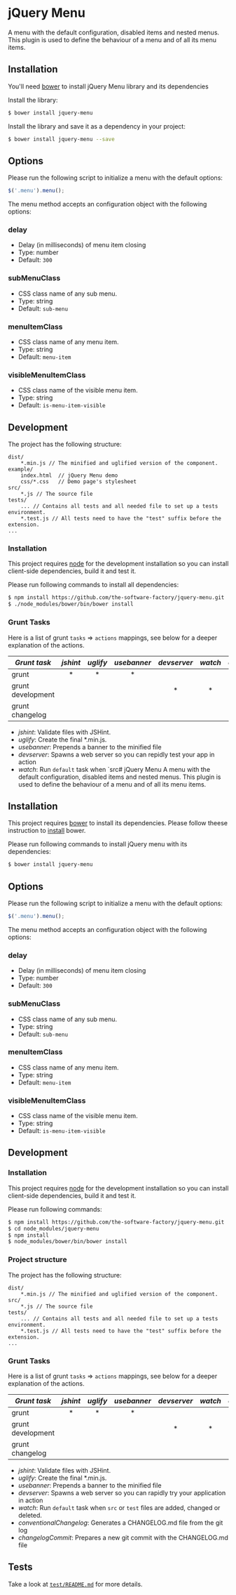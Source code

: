 # jQuery Menu
A menu with the default configuration, disabled items and nested menus.
This plugin is used to define the behaviour of a menu and of all its menu items.

## Installation
You'll need [bower](http://bower.io/) to install jQuery Menu library and its dependencies

Install the library:
```sh
$ bower install jquery-menu
```

Install the library and save it as a dependency in your project:
```sh
$ bower install jquery-menu --save
```

## Options
Please run the following script to initialize a menu with the default options:
```js
$('.menu').menu();
```

The menu method accepts an configuration object with the following options:

### delay
* Delay (in milliseconds) of menu item closing
* Type: number
* Default: `300`

### subMenuClass
* CSS class name of any sub menu.
* Type: string
* Default: `sub-menu`

### menuItemClass
* CSS class name of any menu item.
* Type: string
* Default: `menu-item`

### visibleMenuItemClass
* CSS class name of the visible menu item.
* Type: string
* Default: `is-menu-item-visible`

## Development
The project has the following structure:
```
dist/
	*.min.js // The minified and uglified version of the component.
example/
	index.html	// jQuery Menu demo
	css/*.css	// Demo page's stylesheet
src/
    *.js // The source file
tests/
    ... // Contains all tests and all needed file to set up a tests environment.
    *.test.js // All tests need to have the "test" suffix before the extension.
...
```

### Installation
This project requires [node](https://nodejs.org/) for the development installation so you can
install client-side dependencies, build it and test it.

Please run following commands to install all dependencies:
```sh
$ npm install https://github.com/the-software-factory/jquery-menu.git
$ ./node_modules/bower/bin/bower install
```

### Grunt Tasks
Here is a list of grunt `tasks` => `actions` mappings, see below for a deeper explanation of the actions.

|   *Grunt task*    | *jshint* | *uglify* | *usebanner* | *devserver* | *watch* | *conventionalChangelog* | *changelogCommit* |
|-------------------|:--------:|:--------:|:-----------:|:-----------:|:-------:|:-----------------------:|:-----------------:|
|      grunt        |    *     |    *     |      *      |             |         |                         |                   |
| grunt development |          |          |             |      *      |    *    |                         |                   |
| grunt changelog   |          |          |             |             |         |          *              |         *         |

* *jshint*: Validate files with JSHint.
* *uglify*: Create the final \*.min.js.
* *usebanner*: Prepends a banner to the minified file
* *devserver*: Spawns a web server so you can repidly test your app in action
* *watch*: Run `default` task when `src# jQuery Menu
A menu with the default configuration, disabled items and nested menus.
This plugin is used to define the behaviour of a menu and of all its menu items.

## Installation
This project requires [bower](http://http://bower.io/) to install its dependencies.
Please follow theese instruction to [install](http://bower.io/#install-bower/) bower.

Please run following commands to install jQuery menu with its dependencies:
```sh
$ bower install jquery-menu
```

## Options
Please run the following script to initialize a menu with the default options:
```js
$('.menu').menu();
```

The menu method accepts an configuration object with the following options:

### delay
* Delay (in milliseconds) of menu item closing
* Type: number
* Default: `300`

### subMenuClass
* CSS class name of any sub menu.
* Type: string
* Default: `sub-menu`

### menuItemClass
* CSS class name of any menu item.
* Type: string
* Default: `menu-item`

### visibleMenuItemClass
* CSS class name of the visible menu item.
* Type: string
* Default: `is-menu-item-visible`

## Development

### Installation
This project requires [node](https://nodejs.org/) for the development installation so you can
install client-side dependencies, build it and test it.

Please run following commands:
```sh
$ npm install https://github.com/the-software-factory/jquery-menu.git
$ cd node_modules/jquery-menu
$ npm install
$ node_modules/bower/bin/bower install
```

### Project structure
The project has the following structure:
```
dist/
	*.min.js // The minified and uglified version of the component.
src/
    *.js // The source file
tests/
    ... // Contains all tests and all needed file to set up a tests environment.
    *.test.js // All tests need to have the "test" suffix before the extension.
...
```

### Grunt Tasks
Here is a list of grunt `tasks` => `actions` mappings, see below for a deeper explanation of the actions.

|   *Grunt task*    | *jshint* | *uglify* | *usebanner* | *devserver* | *watch* | *conventionalChangelog* | *changelogCommit* |
|-------------------|:--------:|:--------:|:-----------:|:-----------:|:-------:|:-----------------------:|:-----------------:|
|      grunt        |    *     |    *     |      *      |             |         |                         |                   |
| grunt development |          |          |             |      *      |    *    |                         |                   |
| grunt changelog   |          |          |             |             |         |          *              |         *         |

* *jshint*: Validate files with JSHint.
* *uglify*: Create the final \*.min.js.
* *usebanner*: Prepends a banner to the minified file
* *devserver*: Spawns a web server so you can rapidly try your application in action
* *watch*: Run `default` task when `src` or `test` files are added, changed or deleted.
* *conventionalChangelog*: Generates a CHANGELOG.md file from the git log
* *changelogCommit*: Prepares a new git commit with the CHANGELOG.md file

## Tests
Take a look at [`test/README.md`](test/README.md) for more details.
